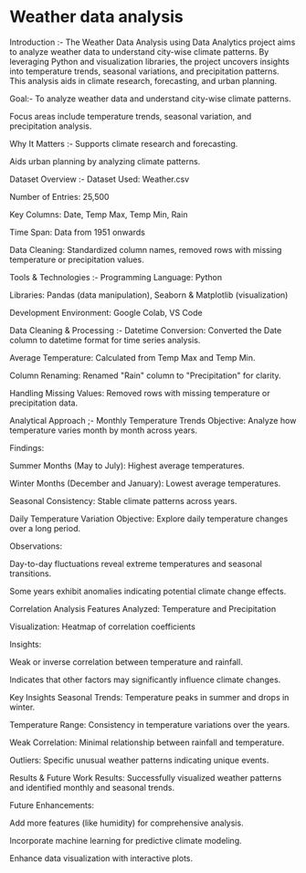 # Weather data analysis
Introduction :- 
The Weather Data Analysis using Data Analytics project aims to analyze weather data to understand city-wise climate patterns. By leveraging Python and visualization libraries, the project uncovers insights into temperature trends, seasonal variations, and precipitation patterns. This analysis aids in climate research, forecasting, and urban planning.

Goal:- 
To analyze weather data and understand city-wise climate patterns.

Focus areas include temperature trends, seasonal variation, and precipitation analysis.

Why It Matters :-
Supports climate research and forecasting.

Aids urban planning by analyzing climate patterns.

Dataset Overview :-
Dataset Used: Weather.csv

Number of Entries: 25,500

Key Columns: Date, Temp Max, Temp Min, Rain

Time Span: Data from 1951 onwards

Data Cleaning: Standardized column names, removed rows with missing temperature or precipitation values.

Tools & Technologies :-
Programming Language: Python

Libraries: Pandas (data manipulation), Seaborn & Matplotlib (visualization)

Development Environment: Google Colab, VS Code

Data Cleaning & Processing :-
Datetime Conversion: Converted the Date column to datetime format for time series analysis.

Average Temperature: Calculated from Temp Max and Temp Min.

Column Renaming: Renamed "Rain" column to "Precipitation" for clarity.

Handling Missing Values: Removed rows with missing temperature or precipitation data.

Analytical Approach ;-
Monthly Temperature Trends
Objective: Analyze how temperature varies month by month across years.

Findings:

Summer Months (May to July): Highest average temperatures.

Winter Months (December and January): Lowest average temperatures.

Seasonal Consistency: Stable climate patterns across years.

Daily Temperature Variation
Objective: Explore daily temperature changes over a long period.

Observations:

Day-to-day fluctuations reveal extreme temperatures and seasonal transitions.

Some years exhibit anomalies indicating potential climate change effects.

Correlation Analysis
Features Analyzed: Temperature and Precipitation

Visualization: Heatmap of correlation coefficients

Insights:

Weak or inverse correlation between temperature and rainfall.

Indicates that other factors may significantly influence climate changes.

Key Insights
Seasonal Trends: Temperature peaks in summer and drops in winter.

Temperature Range: Consistency in temperature variations over the years.

Weak Correlation: Minimal relationship between rainfall and temperature.

Outliers: Specific unusual weather patterns indicating unique events.

Results & Future Work
Results: Successfully visualized weather patterns and identified monthly and seasonal trends.

Future Enhancements:

Add more features (like humidity) for comprehensive analysis.

Incorporate machine learning for predictive climate modeling.

Enhance data visualization with interactive plots.
